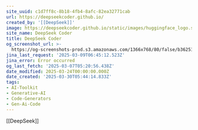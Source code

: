 ```yaml
---
site_uuid: c1d7ff8c-8b18-4fb4-8afc-82ea32771cab
url: https://deepseekcoder.github.io/
created_by: '[[DeepSeek]]'
image: https://deepseekcoder.github.io/static/images/huggingface_logo.svg
site_name: DeepSeek Coder
title: DeepSeek Coder
og_screenshot_url: >-
  https://og-screenshots-prod.s3.amazonaws.com/1366x768/80/false/b36251a32618336dff9c1d227a619ee435d04b1a7e66588373f0c054c8622637.jpeg
jina_last_request: '2025-03-09T06:45:12.523Z'
jina_error: Error occurred
og_last_fetch: '2025-03-07T05:20:56.438Z'
date_modified: 2025-03-24T00:00:00.000Z
date_created: '2025-03-30T05:44:14.833Z'
tags:
- AI-Toolkit
- Generative-AI
- Code-Generators
- Gen-Ai-Code
---
```











[[DeepSeek]]

